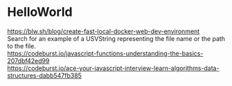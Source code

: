 # HelloWorld

https://blw.sh/blog/create-fast-local-docker-web-dev-environment <br>
Search for an example of a USVString representing the file name or the path to the file. <br>
https://codeburst.io/javascript-functions-understanding-the-basics-207dbf42ed99 <br>
https://codeburst.io/ace-your-javascript-interview-learn-algorithms-data-structures-dabb547fb385 <br>
